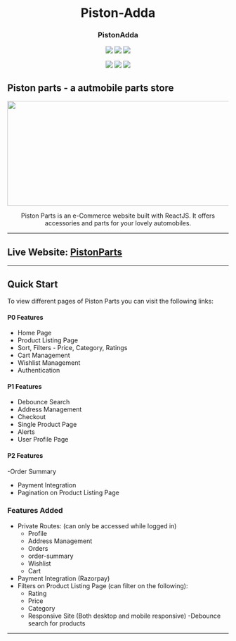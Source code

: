 <div align="center">
  
  
  
# Piston-Adda

### PistonAdda
  
![](https://img.shields.io/badge/React-800080?style=for-the-badge&logo=react&logoColor=white)
![](https://img.shields.io/badge/Redux--Toolkit-593d88?style=for-the-badge&logo=redux&logoColor=white)
![](https://img.shields.io/badge/React--Router--dom-696969?style=for-the-badge&logo=react&logoColor=white)

![](https://img.shields.io/badge/HTML5-E34F26?style=for-the-badge&logo=html5&logoColor=white)
![](https://img.shields.io/badge/CSS3-1572B6?style=for-the-badge&logo=css3&logoColor=white)
![](https://img.shields.io/badge/JavaScript-F7DF1E?style=for-the-badge&logo=javascript&logoColor=black)

</div>



## Piston parts - a autmobile parts store

<div align="center">

<img alt="Piston" src="./src/assets/starling.svg" width="1048px" height="238px" />

Piston Parts is an e-Commerce website built with ReactJS. It offers accessories and parts for your lovely automobiles.

</div>

---

## Live Website: [PistonParts](https://piston-parts-ecommerce.vercel.app/)

---



## Quick Start

To view different pages of Piston Parts you can visit the following links:

#### P0 Features

- Home Page
- Product Listing Page
- Sort, Filters - Price, Category, Ratings
- Cart Management
- Wishlist Management
- Authentication

#### P1 Features

- Debounce Search
- Address Management
- Checkout
- Single Product Page 
-  Alerts 
- User Profile Page

#### P2 Features

-Order Summary
- Payment Integration
- Pagination on Product Listing Page

### Features Added

- Private Routes: (can only be accessed while logged in)
  - Profile
  - Address Management
  - Orders
  - order-summary
  - Wishlist
  - Cart
- Payment Integration (Razorpay)
- Filters on Product Listing Page (can filter on the following):
  - Rating
  - Price
  - Category
  - Responsive Site (Both desktop and mobile responsive)
-Debounce search for products
---

